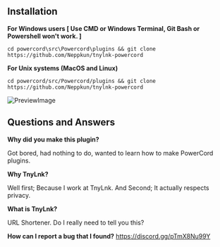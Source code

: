 ## Installation
**For Windows users [ Use CMD or Windows Terminal, Git Bash or Powershell won't work. ]**
```
cd powercord\src\Powercord\plugins && git clone https://github.com/Neppkun/tnylnk-powercord
```
**For Unix systems (MacOS and Linux)**
```
cd powercord/src/Powercord/plugins && git clone https://github.com/Neppkun/tnylnk-powercord
```

![PreviewImage](https://staff.tnylnk.org/img/232248170621.gif)

## Questions and Answers

**Why did you make this plugin?**

Got bored, had nothing to do, wanted to learn how to make PowerCord plugins.

**Why TnyLnk?**

Well first; Because I work at TnyLnk. And Second; It actually respects privacy.

**What is TnyLnk?**

URL Shortener. Do I really need to tell you this?

**How can I report a bug that I found?**
https://discord.gg/pTmX8Nu99Y
